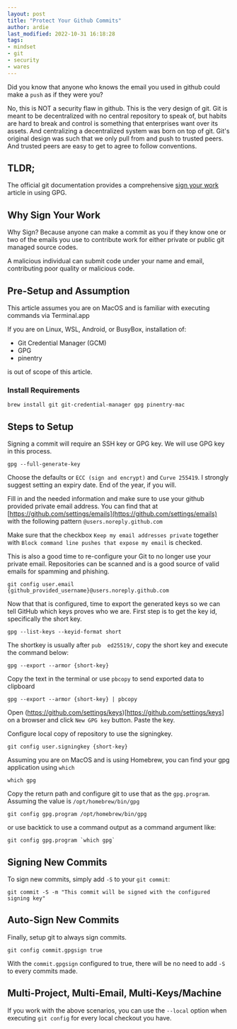 ```yaml
---
layout: post
title: "Protect Your Github Commits"
author: ardie
last_modified: 2022-10-31 16:18:28
tags:
- mindset
- git
- security
- wares
---
```


Did you know that anyone who knows the email you used in github could make a `push`
as if they were you?
<!-- more -->

No, this is NOT a security flaw in github. This is the very design of git. Git is meant 
to be decentralized with no central repository to speak of, but habits are hard to break
and control is something that enterprises want over its assets. And centralizing a 
decentralized system was born on top of git. Git's original design was such that we only pull 
from and push to trusted peers. And trusted peers are easy to get to agree to follow conventions.

## TLDR;

The official git documentation provides a comprehensive [sign your work](https://git-scm.com/book/en/v2/Git-Tools-Signing-Your-Work)
article in using GPG.

## Why Sign Your Work

Why Sign? Because anyone can make a commit as you if they know one or two of the emails you use to contribute work for either private or public git managed source codes.

A malicious individual can submit code under your name and email, contributing poor quality or malicious code.

## Pre-Setup and Assumption

This article assumes you are on MacOS and is familiar with executing commands via Terminal.app 

If you are on Linux, WSL, Android, or BusyBox, installation of:

* Git Credential Manager (GCM)
* GPG
* pinentry 

is out of scope of this article.


### Install Requirements


```
brew install git git-credential-manager gpg pinentry-mac 
```


## Steps to Setup

Signing a commit will require an SSH key or GPG key. We will use GPG key in this process.

```
gpg --full-generate-key
```

Choose the defaults or `ECC (sign and encrypt)` and `Curve 255419`. I strongly suggest setting an expiry date. End of the year, if you will.


Fill in and the needed information and make sure to use your github provided private email address. You can find that at [https://github.com/settings/emails](https://github.com/settings/emails) with the following pattern `@users.noreply.github.com`

Make sure that the checkbox `Keep my email addresses private` together with `Block command line pushes that expose my email` is checked.

This is also a good time to re-configure your Git to no longer use your private email. Repositories can be scanned and is a good source of valid emails for spamming and phishing. 

```
git config user.email {github_provided_username}@users.noreply.github.com 
```

Now that that is configured, time to export the generated keys so we can tell GitHub which keys proves who we are. First step is to get the key id, specifically the short key.

```
gpg --list-keys --keyid-format short
```

The shortkey is usually after `pub  ed25519/`, copy the short key and execute the command below:

```
gpg --export --armor {short-key}
```

Copy the text in the terminal or use `pbcopy` to send exported data to clipboard

```
gpg --export --armor {short-key} | pbcopy
```

Open (https://github.com/settings/keys)[https://github.com/settings/keys] on a browser and click `New GPG key` button. Paste the key.


Configure local copy of repository to use the signingkey.

```
git config user.signingkey {short-key}
```

Assuming you are on MacOS and is using Homebrew, you can find your gpg application using `which`

```
which gpg
```

Copy the return path and configure git to use that as the `gpg.program`. Assuming the value is `/opt/homebrew/bin/gpg`


```
git config gpg.program /opt/homebrew/bin/gpg
```

or use backtick to use a command output as a command argument like:

```
git config gpg.program `which gpg`
```

## Signing New Commits

To sign new commits, simply add `-S` to your `git commit`:

```
git commit -S -m "This commit will be signed with the configured signing key"
```

## Auto-Sign New Commits

Finally, setup git to always sign commits.

```
git config commit.gpgsign true
```

With the `commit.gpgsign` configured to true, there will be no need to add `-S` to every commits made.



## Multi-Project, Multi-Email, Multi-Keys/Machine

If you work with the above scenarios, you can use the `--local` option when executing `git config` for every local checkout you have.

